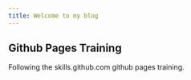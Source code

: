 ```yaml
---
title: Welcome to my blog
---
```


## Github Pages Training

Following the skills.github.com github pages training.
